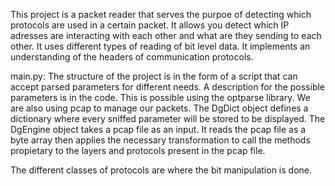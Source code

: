 This project is a packet reader that serves the purpoe of detecting which protocols are used in a certain packet. It allows you detect which IP adresses are interacting with each other and what are they sending to each other.
It uses different types of reading of bit level data. It implements an understanding of the headers of communication protocols.

main.py:
The structure of the project is in the form of a script that can accept parsed parameters for different needs.
A description for the possible parameters is in the code.
This is possible using the optparse library. We are also using pcap to manage our packets.
The DgDict object defines a dictionary where every sniffed parameter will be stored to be displayed.
The DgEngine object takes a pcap file as an input. It reads the pcap file as a byte array then applies the necessary transformation to call the methods propietary to the layers and protocols present in the pcap file.

The different classes of protocols are where the bit manipulation is done.
